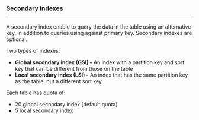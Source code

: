 ### Secondary Indexes
___
A secondary index enable to query the data in the table using an alternative key, in addition to queries using 
against primary key. Secondary indexes are optional.

Two types of indexes:
* **Global secondary index (GSI) -** An index with a partition key and sort key that can be different from those on 
  the table
* **Local secondary index (LSI) -** An index that has the same partition key as the table, but a different sort key

Each table has quota of:
- 20 global secondary index (default quota) 
- 5 local secondary index
